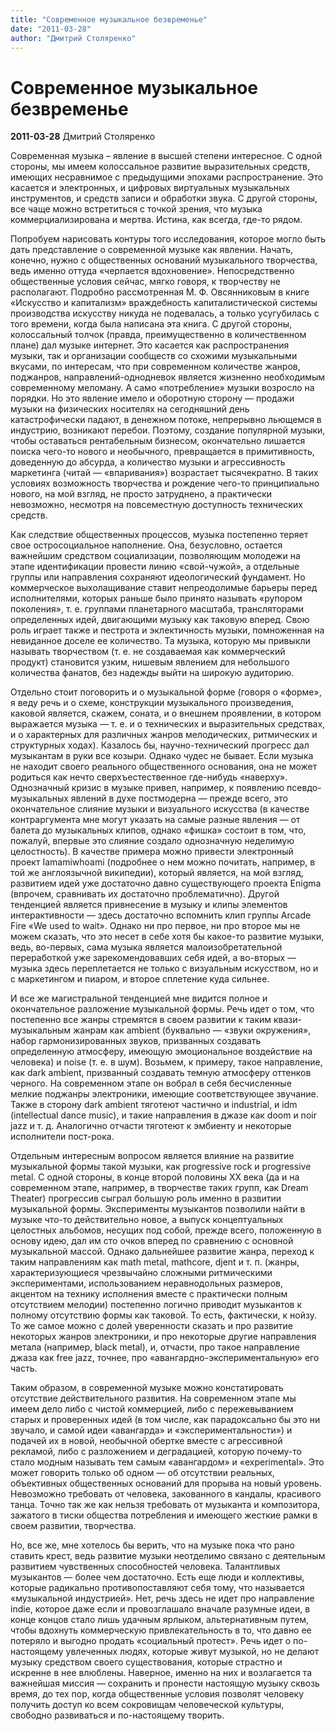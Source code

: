 ```yaml
---
title: "Современное музыкальное безвременье"
date: "2011-03-28"
author: "Дмитрий Столяренко"
---
```


# Современное музыкальное безвременье

**2011-03-28** Дмитрий Столяренко

Современная музыка – явление в высшей степени интересное. С одной стороны, мы имеем колоссальное развитие выразительных средств, имеющих несравнимое с предыдущими эпохами распространение. Это касается и электронных, и цифровых виртуальных музыкальных инструментов, и средств записи и обработки звука. С другой стороны, все чаще можно встретиться с точкой зрения, что музыка коммерциализирована и мертва. Истина, как всегда, где-то рядом.

Попробуем нарисовать контуры того исследования, которое могло быть дать представление о современной музыке как явлении. Начать, конечно, нужно с общественных оснований музыкального творчества, ведь именно оттуда «черпается вдохновение». Непосредственно общественные условия сейчас, мягко говоря, к творчеству не располагают. Подробно рассмотренная М. Ф. Овсянниковым в книге «Искусство и капитализм» враждебность капиталистической системы производства искусству никуда не подевалась, а только усугубилась с того времени, когда была написана эта книга. С другой стороны, колоссальный толчок (правда, преимущественно в количественном плане) дал музыке интернет. Это касается как распространения музыки, так и организации сообществ со схожими музыкальными вкусами, по интересам, что при современном количестве жанров, поджанров, направлений-однодневок является жизненно необходимым современному меломану. А само «потребление» музыки возросло на порядки. Но это явление имело и оборотную сторону — продажи музыки на физических носителях на сегодняшний день катастрофически падают, в денежном потоке, непрерывно льющемся в индустрию, возникают перебои. Поэтому, создание популярной музыки, чтобы оставаться рентабельным бизнесом, окончательно лишается поиска чего-то нового и необычного, превращается в примитивность, доведенную до абсурда, а количество музыки и агрессивность маркетинга (читай — «впаривания») возрастает тысячекратно. В таких условиях возможность творчества и рождение чего-то принципиально нового, на мой взгляд, не просто затруднено, а практически невозможно, несмотря на повсеместную доступность технических средств.

Как следствие общественных процессов, музыка постепенно теряет свое остросоциальное наполнение. Она, безусловно, остается важнейшим средством социализации, позволяющим молодежи на этапе идентификации провести линию «свой-чужой», а отдельные группы или направления сохраняют идеологический фундамент. Но коммерческое выхолащивание ставит непреодолимые барьеры перед исполнителями, которых раньше было принято называть «рупором поколения», т. е. группами планетарного масштаба, трансляторами определенных идей, двигающими музыку как таковую вперед. Свою роль играет также и пестрота и эклектичность музыки, помноженная на невиданное доселе ее количество. Та музыка, которую мы привыкли называть творчеством (т. е. не создаваемая как коммерческий продукт) становится узким, нишевым явлением для небольшого количества фанатов, без надежды выйти на широкую аудиторию.

Отдельно стоит поговорить и о музыкальной форме (говоря о «форме», я веду речь и о схеме, конструкции музыкального произведения, каковой является, скажем, соната, и о внешнем проявлении, в котором выражается музыка — т. е. и о технических и выразительных средствах, и о характерных для различных жанров мелодических, ритмических и структурных ходах). Казалось бы, научно-технический прогресс дал музыкантам в руки все козыри. Однако чудес не бывает. Если музыка не находит своего реального общественного основания, она не может родиться как нечто сверхъестественное где-нибудь «наверху». Однозначный кризис в музыке привел, например, к появлению псевдо-музыкальных явлений в духе постмодерна — прежде всего, это окончательное слияние музыки и визуального искусства (в качестве контраргумента мне могут указать на самые разные явления — от балета до музыкальных клипов, однако «фишка» состоит в том, что, пожалуй, впервые это слияние создало однозначную неделимую целостность). В качестве примера можно привести электронный проект Iamamiwhoami (подробнее о нем можно почитать, например, в той же англоязычной википедии), который является, на мой взгляд, развитием идей уже достаточно давно существующего проекта Enigma (впрочем, сравнивать их достаточно проблематично). Другой тенденцией является привнесение в музыку и клипы элементов интерактивности — здесь достаточно вспомнить клип группы Arcade Fire «We used to wait». Однако ни про первое, ни про второе мы не можем сказать, что это несет в себе хотя бы какое-то развитие музыки, ведь, во-первых, сама музыка является малоизобретательной переработкой уже зарекомендовавших себя идей, а во-вторых — музыка здесь переплетается не только с визуальным искусством, но и с маркетингом и пиаром, и второе сплетение куда сильнее.

И все же магистральной тенденцией мне видится полное и окончательное разложение музыкальной формы. Речь идет о том, что постепенно все жанры стремятся в своем развитии к таким квази-музыкальным жанрам как ambient (буквально — «звуки окружения», набор гармонизированных звуков, призванных создавать определенную атмосферу, имеющую эмоциональное воздействие на человека) и noise (т. е. в шум). Возьмем, к примеру, такое направление, как dark ambient, призванный создавать темную атмосферу оттенков черного. На современном этапе он вобрал в себя бесчисленные мелкие поджанры электроники, имеющие соответствующее звучание. Также в сторону dark ambient тяготеют частично и industrial, и idm (intellectual dance music), и такие направления в джазе как doom и noir jazz и т. д. Аналогично отчасти тяготеют к эмбиенту и некоторые исполнители пост-рока.

Отдельным интересным вопросом является влияние на развитие музыкальной формы такой музыки, как progressive rock и progressive metal. C одной стороны, в конце второй половины ХХ века (да и на современном этапе, например, в творчестве таких групп, как Dream Theater) прогрессив сыграл большую роль именно в развитии музыкальной формы. Эксперименты музыкантов позволили найти в музыке что-то действительно новое, а выпуск концептуальных целостных альбомов, несущих под собой, прежде всего, положенную в основу идею, дал им сто очков вперед по сравнению с основной музыкальной массой. Однако дальнейшее развитие жанра, переход к таким направлениям как math metal, mathcore, djent и т. п. (жанры, характеризующиеся чрезвычайно сложными ритмическими экспериментами, использованием неравнодольных размеров, акцентом на технику исполнения вместе с практически полным отсутствием мелодии) постепенно логично приводит музыкантов к полному отсутствию формы как таковой. То есть, фактически, к нойзу. То же самое можно с долей уверенности сказать и про развитие некоторых жанров электроники, и про некоторые другие направления метала (например, black metal), и, отчасти, про такое направление джаза как free jazz, точнее, про «авангардно-экспериментальную» его часть.

Таким образом, в современной музыке можно констатировать отсутствие действительного развития. На современном этапе мы имеем дело либо с чистой коммерцией, либо с пережевыванием старых и проверенных идей (в том числе, как парадоксально бы это ни звучало, и самой идеи «авангарда» и «экспериментальности») и подачей их в новой, необычной обертке вместе с агрессивной рекламой, либо с разложением и деградацией, которую почему-то стало модным называть тем самым «авангардом» и «experimental». Это может говорить только об одном — об отсутствии реальных, объективных общественных оснований для прорыва на новый уровень. Невозможно требовать от человека, закованного в кандалы, красивого танца. Точно так же как нельзя требовать от музыканта и композитора, зажатого в тиски общества потребления и имеющего жесткие рамки в своем развитии, творчества.

Но, все же, мне хотелось бы верить, что на музыке пока что рано ставить крест, ведь развитие музыки неотделимо связано с деятельным развитием чувственных способностей человека. Талантливых музыкантов — более чем достаточно. Есть еще люди и коллективы, которые радикально противопоставляют себя тому, что называется «музыкальной индустрией». Нет, речь здесь не идет про направление indie, которое даже если и провозглашало вначале разумные идеи, в конце концов стало лишь удачным ярлыком, альтернативным путем, чтобы вдохнуть коммерческую привлекательность в то, что давно ее потеряло и выгодно продать «социальный протест». Речь идет о по-настоящему увлеченных людях, которые живут музыкой, но не делают музыку средством своего существования, которые страстно и искренне в нее влюблены. Наверное, именно на них и возлагается та важнейшая миссия — сохранить и пронести настоящую музыку сквозь время, до тех пор, когда общественные условия позволят человеку получить доступ ко всем сокровищам человеческой культуры, свободно развиваться и по-настоящему творить.